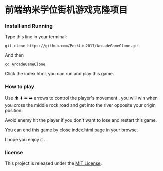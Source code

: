 
前端纳米学位街机游戏克隆项目
===============================

### Install and Running

Type this line in your terminal:

```
git clone https://github.com/PeckLiu2017/ArcadeGameClone.git
```

And then

```
cd ArcadeGameClone
```

Click the index.html, you can run and play this game.

### How to play 

Use ⬆️ ⬇️ ⬅️ ➡️ arrows to control the player's movement , you will win when you cross the middle rock road and get into the river opposite your origin position.

Avoid enemy hit the player if you don't want to lose and restart this game.

You can end this game by close index.html page in your browse.

I hope you enjoy it .

### license

This project is released under the [MIT License](https://opensource.org/licenses/MIT).